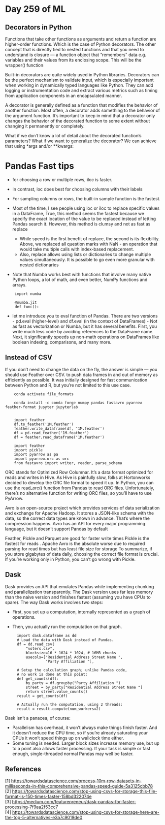 # Day 259 of ML 

## Decorators in Python ##

Functions that take other functions as arguments and return a function are higher-order functions. Which is the case of Python decorators. The other concept that is directly tied to nested functions and that you need to understand is closure — a function object that “remembers” data e.g. variables and their values from its enclosing scope. This will be the wrapper() function 

Built-in decorators are quite widely used in Python libraries. Decorators can be the perfect mechanism to validate input, which is especially important when working in dynamically typed languages like Python. They can add logging or instrumentation code and extract various metrics such as timing from application components in an encapsulated manner.

A decorator is generally defined as a function that modifies the behavior of another function. Most often, a decorator adds something to the behavior of the argument function. It’s important to keep in mind that a decorator only changes the behavior of the decorated function to some extent without changing it permanently or completely.

What if we don’t know a lot of detail about the decorated function’s parameters? What if we want to generalize the decorator?
We can achieve that using *args and/or **kwargs:


# Pandas Fast tips 

* for choosing a row or multiple rows, iloc is faster.
* In contrast, loc does best for choosing columns with their labels
* For sampling columns or rows, the built-in sample function is the fastest.
* Most of the time, I see people using loc or iloc to replace specific values in a DataFrame, True, this method seems the fastest because we specify the exact location of the value to be replaced instead of letting Pandas search it. However, this method is clumsy and not as fast as replace
    * While speed is the first benefit of replace, the second is its flexibility. Above, we replaced all question marks with NaN - an operation that would take multiple calls with index-based replacement.
    * Also, replace allows using lists or dictionaries to change multiple values simultaneously. It is possible to go even more granular with nested dictionaries
    
*  Note that Numba works best with functions that involve many native Python loops, a lot of math, and even better, NumPy functions and arrays.

        import numba

        @numba.jit
        def func():

*  let me introduce you to eval function of Pandas. There are two versions - pd.eval (higher-level) and df.eval (in the context of DataFrames) - Not as fast as vectorization or Numba, but it has several benefits. First, you write much less code by avoiding references to the DataFrame name. Next, it significantly speeds up non-math operations on DataFrames like boolean indexing, comparisons, and many more.

## Instead of CSV 

If you don’t need to change the data on the fly, the answer is simple — you should use Feather over CSV. to push data frames in and out of memory as efficiently as possible. It was initially designed for fast communication between Python and R, but you’re not limited to this use case.

        conda activate file_formats

        conda install -c conda forge numpy pandas fastavro pyarrow feather-format jupyter jupyterlab
        
        
        import feather
        df.to_feather('1M.feather')
        feather.write_dataframe(df, '1M.feather')
        df = pd.read_feather('1M.feather')
        df = feather.read_dataframe('1M.feather')

        import feather
        import pickle
        import pyarrow as pa
        import pyarrow.orc as orc 
        from fastavro import writer, reader, parse_schema

ORC stands for Optimized Row Columnar. It’s a data format optimized for reads and writes in Hive. As Hive is painfully slow, folks at Hortonworks decided to develop the ORC file format to speed it up.
In Python, you can use the read_orc() function from Pandas to read ORC files. Unfortunately, there’s no alternative function for writing ORC files, so you’ll have to use PyArrow.

Avro is an open-source project which provides services of data serialization and exchange for Apache Hadoop. It stores a JSON-like schema with the data, so the correct data types are known in advance. That’s where the compression happens.
Avro has an API for every major programming language, but it doesn’t support Pandas by default


Feather, Pickle and Parquet are good for faster write times Pickle is the fastest for reads . 
Apache Avro is the absolute worse due to required parsing for read times but has least file size for storage
To summarize, if you store gigabytes of data daily, choosing the correct file format is crucial. If you’re working only in Python, you can’t go wrong with Pickle.

## Dask 

Dask provides an API that emulates Pandas while implementing chunking and parallelization transparently. The Dask version uses far less memory than the naive version and finishes fastest (assuming you have CPUs to spare).
The way Dask works involves two steps:  
* First, you set up a computation, internally represented as a graph of operations.
* Then, you actually run the computation on that graph.


        import dask.dataframe as dd
        # Load the data with Dask instead of Pandas.
        df = dd.read_csv(
            "voters.csv",
            blocksize=16 * 1024 * 1024, # 16MB chunks
            usecols=["Residential Address Street Name ",
                     "Party Affiliation "],
        
        # Setup the calculation graph; unlike Pandas code,
        # no work is done at this point:
        def get_counts(df):
            by_party = df.groupby("Party Affiliation ")
            street = by_party["Residential Address Street Name "]
            return street.value_counts()
        result = get_counts(df)
        
        # Actually run the computation, using 2 threads:
        result = result.compute(num_workers=2)

Dask isn’t a panacea, of course:

* Parallelism has overhead, it won’t always make things finish faster. And it doesn’t reduce the CPU time, so if you’re already saturating your CPUs it won’t speed things up on wallclock time either.
* Some tuning is needed. Larger block sizes increase memory use, but up to a point also allows faster processing.
If your task is simple or fast enough, single-threaded normal Pandas may well be faster.


**References**
------------
[1] https://towardsdatascience.com/process-10m-row-datasets-in-milliseconds-in-this-comprehensive-pandas-speed-guide-5a3125cbb78  
[2] https://towardsdatascience.com/stop-using-csvs-for-storage-this-file-format-is-150-times-faster-158bd322074e  
[3] https://medium.com/featurepreneur/dask-pandas-for-faster-processing-7f9aa2f53cc7  
[4] https://towardsdatascience.com/stop-using-csvs-for-storage-here-are-the-top-5-alternatives-e3a7c9018de0  